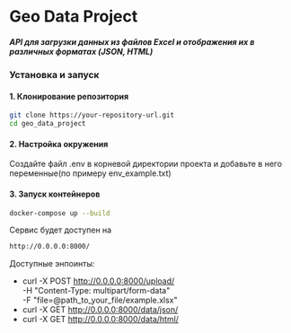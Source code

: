 # Geo Data Project

##### _API для загрузки данных из файлов Excel и отображения их в различных форматах (JSON, HTML)_


### Установка и запуск

#### 1. Клонирование репозитория

```sh
git clone https://your-repository-url.git
cd geo_data_project
```

#### 2. Настройка окружения
Создайте файл .env в корневой директории проекта и добавьте в него переменные(по примеру env_example.txt)

#### 3. Запуск контейнеров
```sh
docker-compose up --build
```

Сервис будет доступен на
```sh
http://0.0.0.0:8000/
```


Доступные энпоинты:

- curl -X POST http://0.0.0.0:8000/upload/ \
     -H "Content-Type: multipart/form-data" \
     -F "file=@path_to_your_file/example.xlsx"
- curl -X GET http://0.0.0.0:8000/data/json/
- curl -X GET http://0.0.0.0:8000/data/html/